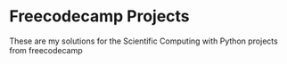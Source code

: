 # Freecodecamp Projects

These are my solutions for the Scientific Computing with Python projects from freecodecamp
